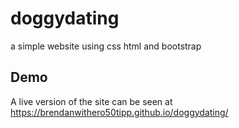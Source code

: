# doggydating
a simple website using css html and bootstrap

## Demo
A live version of the site can be seen at  https://brendanwithero50tipp.github.io/doggydating/
